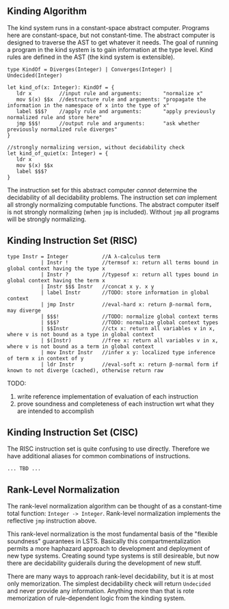 ## Kinding Algorithm

The kind system runs in a constant-space abstract computer.
Programs here are constant-space, but not constant-time.
The abstract computer is designed to traverse the AST to get whatever it needs.
The goal of running a program in the kind system is to gain information at the type level.
Kind rules are defined in the AST (the kind system is extensible).

```lsts
type KindOf = Diverges(Integer) | Converges(Integer) | Undecided(Integer)

let kind_of(x: Integer): KindOf = {
   ldr x         //input rule and arguments:       "normalize x"
   mov $(x) $$x  //destructure rule and arguments: "propagate the information in the namespace of x into the type of x"
   label $$$?    //apply rule and arguments:       "apply previously normalized rule and store here"
   jmp $$$!      //output rule and arguments:      "ask whether previously normalized rule diverges"
}

//strongly normalizing version, without decidability check
let kind_of_quiet(x: Integer) = {
   ldr x
   mov $(x) $$x
   label $$$?
}
```

The instruction set for this abstract computer *cannot* determine the decidability of all decidability problems.
The instruction set *can* implement all strongly normalizing computable functions.
The abstract computer itself is not strongly normalizing (when `jmp` is included).
Without `jmp` all programs will be strongly normalizing.

## Kinding Instruction Set (RISC)

```lsts
type Instr = Integer           //A λ-calculus term
           | Instr !           //termsof x: return all terms bound in global context having the type x
           | Instr ?           //typesof x: return all types bound in global context having the term x
           | Instr $$$ Instr   //concat x y. x y
           | label Instr       //TODO: store information in global context
           | jmp Instr         //eval-hard x: return β-normal form, may diverge
           | $$$!              //TODO: normalize global context terms
           | $$$?              //TODO: normalize global context types
           | $$Instr           //ctx x: return all variables v in x, where v is not bound as a type in global context
           | $(Instr)          //free x: return all variables v in x, where v is not bound as a term in global context
           | mov Instr Instr   //infer x y: localized type inference of term x in context of y
           | ldr Instr         //eval-soft x: return β-normal form if known to not diverge (cached), otherwise return raw
```

TODO:
1) write reference implementation of evaluation of each instruction
2) prove soundness and completeness of each instruction wrt what they are intended to accomplish

## Kinding Instruction Set (CISC)

The RISC instruction set is quite confusing to use directly. Therefore we have additional aliases for common combinations of instructions.

```lsts
... TBD ...
```

## Rank-Level Normalization

The rank-level normalization algorithm can be thought of as a constant-time total function: `Integer -> Integer`.
Rank-level normalization implements the reflective `jmp` instruction above.

This rank-level normalization is the most fundamental basis of the "flexible soundness" guarantees in LSTS.
Basically this compartmentalization permits a more haphazard approach to development and deployment of new type systems.
Creating sound type systems is still desireable, but now there are decidability guiderails during the development of new stuff.

There are many ways to approach rank-level decidability, but it is at most only memorization.
The simplest decidability check will return `Undecided` and never provide any information.
Anything more than that is rote memorization of rule-dependent logic from the kinding system.
